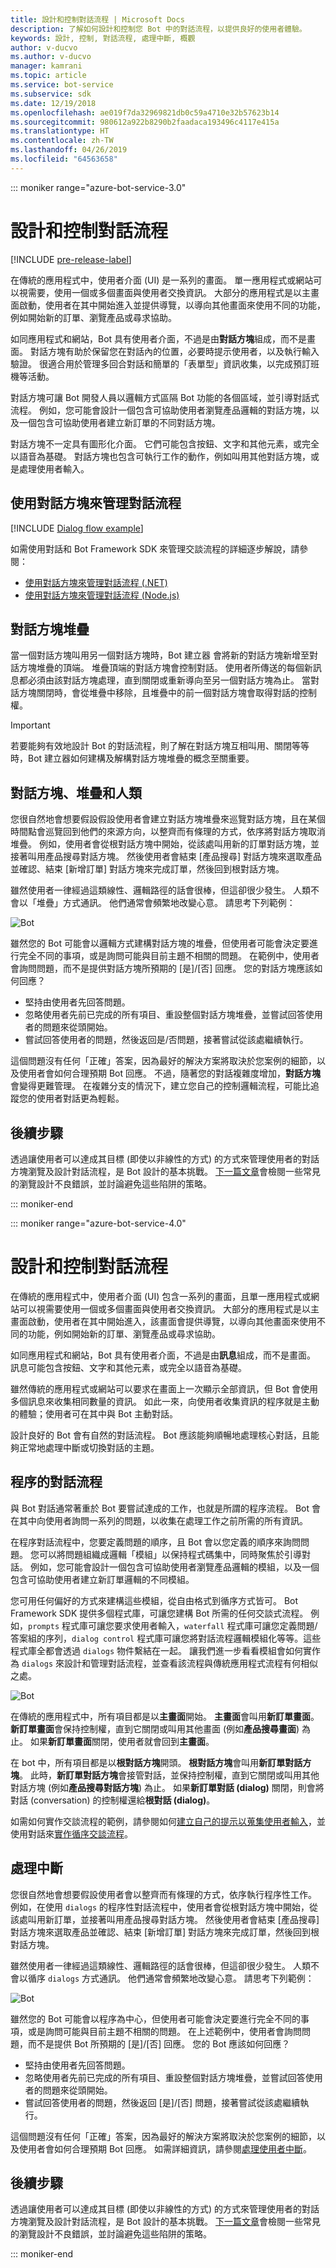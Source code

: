 ```yaml
---
title: 設計和控制對話流程 | Microsoft Docs
description: 了解如何設計和控制您 Bot 中的對話流程，以提供良好的使用者體驗。
keywords: 設計, 控制, 對話流程, 處理中斷, 概觀
author: v-ducvo
ms.author: v-ducvo
manager: kamrani
ms.topic: article
ms.service: bot-service
ms.subservice: sdk
ms.date: 12/19/2018
ms.openlocfilehash: ae019f7da32969821db0c59a4710e32b57623b14
ms.sourcegitcommit: 980612a922b8290b2faadaca193496c4117e415a
ms.translationtype: HT
ms.contentlocale: zh-TW
ms.lasthandoff: 04/26/2019
ms.locfileid: "64563658"
---
```

::: moniker range="azure-bot-service-3.0"

# <a name="design-and-control-conversation-flow"></a>設計和控制對話流程

[!INCLUDE [pre-release-label](./includes/pre-release-label-v3.md)]

在傳統的應用程式中，使用者介面 (UI) 是一系列的畫面。 
單一應用程式或網站可以視需要，使用一個或多個畫面與使用者交換資訊。 
大部分的應用程式是以主畫面啟動，使用者在其中開始進入並提供導覽，以導向其他畫面來使用不同的功能，例如開始新的訂單、瀏覽產品或尋求協助。

如同應用程式和網站，Bot 具有使用者介面，不過是由**對話方塊**組成，而不是畫面。 對話方塊有助於保留您在對話內的位置，必要時提示使用者，以及執行輸入驗證。 很適合用於管理多回合對話和簡單的「表單型」資訊收集，以完成預訂班機等活動。

對話方塊可讓 Bot 開發人員以邏輯方式區隔 Bot 功能的各個區域，並引導對話式流程。 例如，您可能會設計一個包含可協助使用者瀏覽產品邏輯的對話方塊，以及一個包含可協助使用者建立新訂單的不同對話方塊。 

對話方塊不一定具有圖形化介面。 它們可能包含按鈕、文字和其他元素，或完全以語音為基礎。 對話方塊也包含可執行工作的動作，例如叫用其他對話方塊，或是處理使用者輸入。

## <a name="using-dialogs-to-manage-conversation-flow"></a>使用對話方塊來管理對話流程

[!INCLUDE [Dialog flow example](./includes/snippet-dotnet-manage-conversation-flow-intro.md)]

如需使用對話和 Bot Framework SDK 來管理交談流程的詳細逐步解說，請參閱：

- [使用對話方塊來管理對話流程 (.NET)](./dotnet/bot-builder-dotnet-manage-conversation-flow.md)
- [使用對話方塊來管理對話流程 (Node.js)](./nodejs/bot-builder-nodejs-manage-conversation-flow.md)

## <a name="dialog-stack"></a>對話方塊堆疊

當一個對話方塊叫用另一個對話方塊時，Bot 建立器 會將新的對話方塊新增至對話方塊堆疊的頂端。 
堆疊頂端的對話方塊會控制對話。 
使用者所傳送的每個新訊息都必須由該對話方塊處理，直到關閉或重新導向至另一個對話方塊為止。 
當對話方塊關閉時，會從堆疊中移除，且堆疊中的前一個對話方塊會取得對話的控制權。 

> [!IMPORTANT]
> 若要能夠有效地設計 Bot 的對話流程，則了解在對話方塊互相叫用、關閉等等時，Bot 建立器如何建構及解構對話方塊堆疊的概念至關重要。 

## <a name="dialogs-stacks-and-humans"></a>對話方塊、堆疊和人類

您很自然地會想要假設假設使用者會建立對話方塊堆疊來巡覽對話方塊，且在某個時間點會巡覽回到他們的來源方向，以整齊而有條理的方式，依序將對話方塊取消堆疊。 
例如，使用者會從根對話方塊中開始，從該處叫用新的訂單對話方塊，並接著叫用產品搜尋對話方塊。 
然後使用者會結束 [產品搜尋] 對話方塊來選取產品並確認、結束 [新增訂單] 對話方塊來完成訂單，然後回到根對話方塊。 

雖然使用者一律經過這類線性、邏輯路徑的話會很棒，但這卻很少發生。 
人類不會以「堆疊」方式通訊。 他們通常會頻繁地改變心意。 
請思考下列範例： 

![Bot](./media/bot-service-design-conversation-flow/stack-issue.png)

雖然您的 Bot 可能會以邏輯方式建構對話方塊的堆疊，但使用者可能會決定要進行完全不同的事項，或是詢問可能與目前主題不相關的問題。 
在範例中，使用者會詢問問題，而不是提供對話方塊所預期的 [是]/[否] 回應。 
您的對話方塊應該如何回應？

- 堅持由使用者先回答問題。 
- 忽略使用者先前已完成的所有項目、重設整個對話方塊堆疊，並嘗試回答使用者的問題來從頭開始。 
- 嘗試回答使用者的問題，然後返回是/否問題，接著嘗試從該處繼續執行。 

這個問題沒有任何「正確」答案，因為最好的解決方案將取決於您案例的細節，以及使用者會如何合理預期 Bot 回應。 不過，隨著您的對話複雜度增加，**對話方塊**會變得更難管理。 在複雜分支的情況下，建立您自己的控制邏輯流程，可能比追蹤您的使用者對話更為輕鬆。

## <a name="next-steps"></a>後續步驟

透過讓使用者可以達成其目標 (即使以非線性的方式) 的方式來管理使用者的對話方塊瀏覽及設計對話流程，是 Bot 設計的基本挑戰。 
[下一篇文章](./bot-service-design-navigation.md)會檢閱一些常見的瀏覽設計不良錯誤，並討論避免這些陷阱的策略。 

::: moniker-end

::: moniker range="azure-bot-service-4.0"

# <a name="design-and-control-conversation-flow"></a>設計和控制對話流程

在傳統的應用程式中，使用者介面 (UI) 包含一系列的畫面，且單一應用程式或網站可以視需要使用一個或多個畫面與使用者交換資訊。
大部分的應用程式是以主畫面啟動，使用者在其中開始進入，該畫面會提供導覽，以導向其他畫面來使用不同的功能，例如開始新的訂單、瀏覽產品或尋求協助。

如同應用程式和網站，Bot 具有使用者介面，不過是由**訊息**組成，而不是畫面。 訊息可能包含按鈕、文字和其他元素，或完全以語音為基礎。

雖然傳統的應用程式或網站可以要求在畫面上一次顯示全部資訊，但 Bot 會使用多個訊息來收集相同數量的資訊。 如此一來，向使用者收集資訊的程序就是主動的體驗；使用者可在其中與 Bot 主動對話。

設計良好的 Bot 會有自然的對話流程。 Bot 應該能夠順暢地處理核心對話，且能夠正常地處理中斷或切換對話的主題。

## <a name="procedural-conversation-flow"></a>程序的對話流程

與 Bot 對話通常著重於 Bot 要嘗試達成的工作，也就是所謂的程序流程。 Bot 會在其中向使用者詢問一系列的問題，以收集在處理工作之前所需的所有資訊。

在程序對話流程中，您要定義問題的順序，且 Bot 會以您定義的順序來詢問問題。 您可以將問題組織成邏輯「模組」以保持程式碼集中，同時聚焦於引導對話。 例如，您可能會設計一個包含可協助使用者瀏覽產品邏輯的模組，以及一個包含可協助使用者建立新訂單邏輯的不同模組。

您可用任何偏好的方式來建構這些模組，從自由格式到循序方式皆可。 Bot Framework SDK 提供多個程式庫，可讓您建構 Bot 所需的任何交談式流程。 例如，`prompts` 程式庫可讓您要求使用者輸入，`waterfall` 程式庫可讓您定義問題/答案組的序列，`dialog control` 程式庫可讓您將對話流程邏輯模組化等等。這些程式庫全都會透過 `dialogs` 物件繫結在一起。 讓我們進一步看看模組會如何實作為 `dialogs` 來設計和管理對話流程，並查看該流程與傳統應用程式流程有何相似之處。

![Bot](./media/designing-bots/core/dialogs-screens.png)

在傳統的應用程式中，所有項目都是以**主畫面**開始。
**主畫面**會叫用**新訂單畫面**。
**新訂單畫面**會保持控制權，直到它關閉或叫用其他畫面 (例如**產品搜尋畫面**) 為止。
如果**新訂單畫面**關閉，使用者就會回到**主畫面**。

在 bot 中，所有項目都是以**根對話方塊**開頭。
**根對話方塊**會叫用**新訂單對話方塊**。
此時，**新訂單對話方塊**會接管對話，並保持控制權，直到它關閉或叫用其他對話方塊 (例如**產品搜尋對話方塊**) 為止。
如果**新訂單對話 (dialog)** 關閉，則會將對話 (conversation) 的控制權還給**根對話 (dialog)**。

如需如何實作交談流程的範例，請參閱如何[建立自己的提示以蒐集使用者輸入](./v4sdk/bot-builder-primitive-prompts.md)，並使用對話來[實作循序交談流程](./v4sdk/bot-builder-dialog-manage-conversation-flow.md)。

## <a name="handle-interruptions"></a>處理中斷

您很自然地會想要假設使用者會以整齊而有條理的方式，依序執行程序性工作。
例如，在使用 `dialogs` 的程序性對話流程中，使用者會從根對話方塊中開始，從該處叫用新訂單，並接著叫用產品搜尋對話方塊。 然後使用者會結束 [產品搜尋] 對話方塊來選取產品並確認、結束 [新增訂單] 對話方塊來完成訂單，然後回到根對話方塊。

雖然使用者一律經過這類線性、邏輯路徑的話會很棒，但這卻很少發生。
人類不會以循序 `dialogs` 方式通訊。 他們通常會頻繁地改變心意。
請思考下列範例：

![Bot](./media/bot-service-design-conversation-flow/stack-issue.png)

雖然您的 Bot 可能會以程序為中心，但使用者可能會決定要進行完全不同的事項，或是詢問可能與目前主題不相關的問題。
在上述範例中，使用者會詢問問題，而不是提供 Bot 所預期的 [是]/[否] 回應。
您的 Bot 應該如何回應？

- 堅持由使用者先回答問題。
- 忽略使用者先前已完成的所有項目、重設整個對話方塊堆疊，並嘗試回答使用者的問題來從頭開始。
- 嘗試回答使用者的問題，然後返回 [是]/[否] 問題，接著嘗試從該處繼續執行。

這個問題沒有任何「正確」答案，因為最好的解決方案將取決於您案例的細節，以及使用者會如何合理預期 Bot 回應。 如需詳細資訊，請參閱[處理使用者中斷](v4sdk/bot-builder-howto-handle-user-interrupt.md)。

## <a name="next-steps"></a>後續步驟

透過讓使用者可以達成其目標 (即使以非線性的方式) 的方式來管理使用者的對話方塊瀏覽及設計對話流程，是 Bot 設計的基本挑戰。
[下一篇文章](~/bot-service-design-navigation.md)會檢閱一些常見的瀏覽設計不良錯誤，並討論避免這些陷阱的策略。

::: moniker-end
